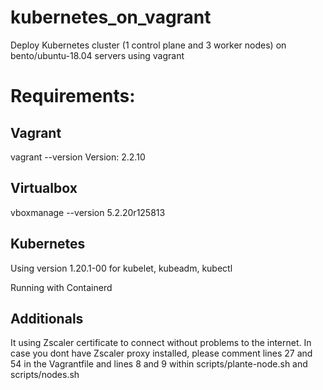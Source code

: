 # kubernetes_on_vagrant
Deploy Kubernetes cluster (1 control plane and 3 worker nodes) on bento/ubuntu-18.04 servers using vagrant 


# Requirements:

## Vagrant 
vagrant --version
Version: 2.2.10

## Virtualbox
vboxmanage --version
5.2.20r125813

## Kubernetes
Using version 1.20.1-00 for kubelet, kubeadm, kubectl

Running with Containerd

## Additionals
It using Zscaler certificate to connect without problems to the internet. In case you dont have Zscaler proxy installed, please comment lines 27 and 54 in the Vagrantfile and lines 8 and 9 within scripts/plante-node.sh and scripts/nodes.sh


